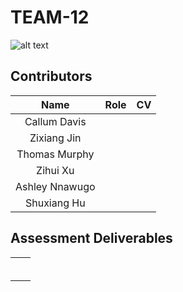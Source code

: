 # TEAM-12

![alt text](../images/logo.png "Welcome")

## Contributors


| Name            | Role | CV  |
| :--:            | :--: |:--: | 
|  Callum Davis   |      |     |
|  Zixiang Jin    |      |     |
|  Thomas Murphy  |      |     | 
|  Zihui Xu       |      |     |
|  Ashley Nnawugo |      |     |      
|  Shuxiang Hu    |      |     | 

## Assessment Deliverables
|  |                                       | 
| :--: | :---------------------------------------: | 
|  |  |   
|    |  |
|   |  | 
|   |    | 
|    |  |      
|     |  |   
